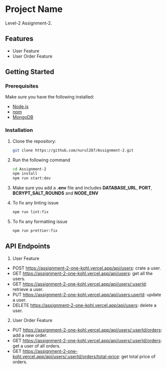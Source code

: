 # Project Name

Level-2 Assignment-2.

## Features

- User Feature
- User Order Feature

## Getting Started

### Prerequisites

Make sure you have the following installed:

- [Node.js](https://nodejs.org/)
- [npm](https://www.npmjs.com/)
- [MongoDB](https://www.mongodb.com/)

### Installation

1. Clone the repository:

   ```bash
   git clone https://github.com/nurul287/Assignment-2.git

   ```

2. Run the following command

   ```bash
   cd Assignment-2
   npm install
   npm run start:dev

   ```

3. Make sure you add a **.env** file and includes **DATABASE_URL**, **PORT**, **BCRYPT_SALT_ROUNDS** and **NODE_ENV**

4. To fix any linting issue

   ```bash
   npm run lint:fix

   ```

5. To fix any formatting issue
   ```bash
   npm run prettier:fix
   ```

## API Endpoints

1. User Feature

- POST https://assignment-2-one-kohl.vercel.app/api/users: crate a user.
- GET https://assignment-2-one-kohl.vercel.app/api/users: get all the users.
- GET https://assignment-2-one-kohl.vercel.app/api/users/:userId: retrieve a user.
- PUT https://assignment-2-one-kohl.vercel.app/api/users:userId: update a user.
- DELETE https://assignment-2-one-kohl.vercel.app/api/users: delete a user.

2. User Order Feature

- PUT https://assignment-2-one-kohl.vercel.app/api/users/:userId/orders: add a new order.
- GET https://assignment-2-one-kohl.vercel.app/api/users/:userId/orders: get a user of all orders.
- GET https://assignment-2-one-kohl.vercel.app/api/users/:userId/orders/total-price: get total price of orders.

